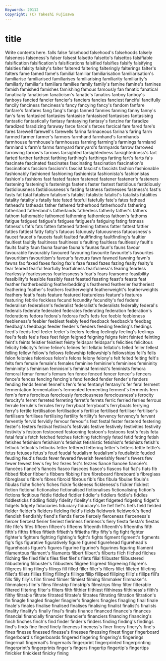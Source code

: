 ```yaml
---
Keywords: 29112 
Copyright: (C) Takeshi Fujisawa
---
```


# title

Write contents here.
 falls false falsehood
falsehood's falsehoods falsely falseness falseness's falser falsest falsetto falsetto's falsettos
falsifiable falsification falsification's falsifications falsified falsifies falsify falsifying falsities falsity
falsity's falter faltered faltering falteringly falterings falter's falters fame famed
fame's familial familiar familiarisation familiarisation's familiarise familiarised familiarises familiarising familiarity
familiarity's familiarly familiar's familiars families family family's famine famine's famines
famish famished famishes famishing famous famously fan fanatic fanatical fanatically
fanaticism fanaticism's fanatic's fanatics fanboy fanboy's fanboys fancied fancier fancier's
fanciers fancies fanciest fanciful fancifully fancily fanciness fanciness's fancy fancying
fancy's fandom fanfare fanfare's fanfares fang fang's fangs fanned fannies
fanning fanny fanny's fan's fans fantasied fantasies fantasise fantasised fantasises
fantasising fantastic fantastically fantasy fantasying fantasy's fanzine far faradize faradized
faradizing faraway farce farce's farces farcical fare fared fare's fares
farewell farewell's farewells farina farinaceous farina's faring farm farmed farmer
farmer's farmers farmhand farmhand's farmhands farmhouse farmhouse's farmhouses farming farming's
farmings farmland farmland's farm's farms farmyard farmyard's farmyards farrow farrowed
farrowing farrow's farrows farsighted farsightedness farsightedness's fart farted farther farthest
farthing farthing's farthings farting fart's farts fa's fascinate fascinated fascinates
fascinating fascination fascination's fascinations fascism fascism's fascist fascist's fascists fashion
fashionable fashionably fashioned fashioning fashionista fashionista's fashionistas fashion's fashions fast
fasted fasten fastened fastener fastener's fasteners fastening fastening's fastenings fastens
faster fastest fastidious fastidiously fastidiousness fastidiousness's fasting fastness fastnesses fastness's
fast's fasts fat fatal fatalism fatalism's fatalist fatalistic fatalist's fatalists
fatalities fatality fatality's fatally fate fated fateful fatefully fate's fates
fathead fathead's fatheads father fathered fatherhood fatherhood's fathering fatherland fatherland's
fatherlands fatherless fatherly father's fathers fathom fathomable fathomed fathoming fathomless
fathom's fathoms fatigue fatigued fatigue's fatigues fatigues's fatiguing fating fatness
fatness's fat's fats fatten fattened fattening fattens fatter fattest fattier
fatties fattiest fatty fatty's fatuous fatuously fatuousness fatuousness's faucet faucet's
faucets fault faulted faultfinding faultfinding's faultier faultiest faultily faultiness faultiness's
faulting faultless faultlessly fault's faults faulty faun fauna faunae fauna's
faunas faun's fauns favour favourable favourably favoured favouring favourite favourite's
favourites favouritism favouritism's favour's favours fawn fawned fawning fawn's fawns
fax faxed faxes faxing fax's faze fazed fazes fazing fealty
fealty's fear feared fearful fearfully fearfulness fearfulness's fearing fearless fearlessly
fearlessness fearlessness's fear's fears fearsome feasibility feasibility's feasible feasibly feast
feasted feasting feast's feasts feat feather featherbedding featherbedding's feathered featherier
featheriest feathering feather's feathers featherweight featherweight's featherweights feathery feat's feats
feature featured featureless feature's features featuring febrile feckless fecund fecundity
fecundity's fed federal federalism federalism's federalist federalist's federalists federally federal's
federals federate federated federates federating federation federation's federations fedora fedora's
fedoras fed's feds fee feeble feebleness feebleness's feebler feeblest feebly
feed feedback feedback's feedbag feedbag's feedbags feeder feeder's feeders feeding
feeding's feedings feed's feeds feel feeler feeler's feelers feeling feelingly
feeling's feelings feel's feels fee's fees feet feign feigned feigning
feigns feint feinted feinting feint's feints feistier feistiest feisty feldspar
feldspar's felicities felicitous felicity felicity's feline feline's felines fell fellatio
fellatio's felled feller fellest felling fellow fellow's fellows fellowship fellowship's
fellowships fell's fells felon felonies felonious felon's felons felony felony's
felt felted felting felt's felts fem female female's females feminine
feminine's feminines femininity femininity's feminism feminism's feminist feminist's feminists femora
femoral femur femur's femurs fen fence fenced fencer fencer's fencers
fence's fences fencing fencing's fend fended fender fender's fenders fending
fends fennel fennel's fen's fens fentanyl fentanyl's fer feral ferment
fermentation fermentation's fermented fermenting ferment's ferments fern fern's ferns ferocious
ferociously ferociousness ferociousness's ferocity ferocity's ferret ferreted ferreting ferret's ferrets
ferric ferried ferries ferrous ferrule ferrule's ferrules ferry ferryboat ferryboat's
ferryboats ferrying ferry's fertile fertilisation fertilisation's fertilise fertilised fertiliser fertiliser's
fertilisers fertilises fertilising fertility fertility's fervency fervency's fervent fervently fervid
fervidly fervour fervour's fest festal fester festered festering fester's festers
festival festival's festivals festive festively festivities festivity festivity's festoon festooned
festooning festoon's festoons fest's fests feta fetal feta's fetch fetched
fetches fetching fetchingly feted fetid feting fetish fetishes fetishism fetishism's
fetishist fetishistic fetishist's fetishists fetish's fetlock fetlock's fetlocks fetter fettered
fettering fetter's fetters fettle fettle's fetus fetuses fetus's feud feudal
feudalism feudalism's feudalistic feuded feuding feud's feuds fever fevered feverish
feverishly fever's fevers few fewer fewest few's fey fez fezes
fez's fezzes fiancé fiancée fiancée's fiancées fiancé's fiancés fiasco fiascoes
fiasco's fiascos fiat fiat's fiats fib fibbed fibber fibber's fibbers
fibbing fibre fibreboard fibreboard's fibreglass fibreglass's fibre's fibres fibroid fibrous
fib's fibs fibula fibulae fibula's fibulas fiche fiche's fiches fickle
fickleness fickleness's fickler ficklest fiction fictional fictionalise fictionalised fictionalises fictionalising
fiction's fictions fictitious fiddle fiddled fiddler fiddler's fiddlers fiddle's fiddles
fiddlesticks fiddling fiddly fidelity fidelity's fidget fidgeted fidgeting fidget's fidgets
fidgety fiduciaries fiduciary fiduciary's fie fief fief's fiefs field fielded
fielder fielder's fielders fielding field's fields fieldwork fieldwork's fiend fiendish
fiendishly fiend's fiends fierce fiercely fierceness fierceness's fiercer fiercest fierier
fieriest fieriness fieriness's fiery fiesta fiesta's fiestas fife fife's fifes
fifteen fifteen's fifteens fifteenth fifteenth's fifteenths fifth fifth's fifths fifties
fiftieth fiftieth's fiftieths fifty fifty's fig fight fighter fighter's fighters
fighting fighting's fight's fights figment figment's figments fig's figs figurative
figuratively figure figured figurehead figurehead's figureheads figure's figures figurine figurine's
figurines figuring filament filamentous filament's filaments filbert filbert's filberts filch
filched filches filching file filed file's files filet filet's filets
filial filibuster filibustered filibustering filibuster's filibusters filigree filigreed filigreeing filigree's
filigrees filing filing's filings fill filled filler filler's fillers fillet
filleted filleting fillet's fillets fillies filling filling's fillings fillip filliped
filliping fillip's fillips fill's fills filly filly's film filmed filmier
filmiest filming filmmaker filmmaker's filmmakers film's films filmstrip filmstrip's filmstrips
filmy filter filterable filtered filtering filter's filters filth filthier filthiest
filthiness filthiness's filth's filthy filtrable filtrate filtrated filtrate's filtrates filtrating
filtration filtration's fin finagle finagled finagler finagler's finaglers finagles finagling
final finale finale's finales finalise finalised finalises finalising finalist finalist's
finalists finality finality's finally final's finals finance financed finance's finances
financial financially financier financier's financiers financing financing's finch finches finch's
find finder finder's finders finding finding's findings find's finds fine
fined finely fineness fineness's finer finery finery's fine's fines finesse
finessed finesse's finesses finessing finest finger fingerboard fingerboard's fingerboards fingered
fingering fingering's fingerings fingernail fingernail's fingernails fingerprint fingerprinted fingerprinting fingerprint's
fingerprints finger's fingers fingertip fingertip's fingertips finickier finickiest finicky fining
